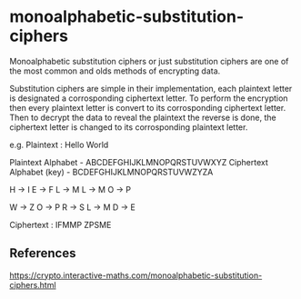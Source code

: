 # monoalphabetic-substitution-ciphers 

Monoalphabetic substitution ciphers or just substitution ciphers are one of the most common and olds methods of encrypting data.

Substitution ciphers are simple in their implementation, each plaintext letter is designated a corrosponding ciphertext letter. To perform the encryption then every plaintext letter is convert to its corrosponding ciphertext letter. Then to decrypt the data to reveal the plaintext the reverse is done, the ciphertext letter is changed to its corrosponding plaintext letter.

e.g.
Plaintext : Hello World

Plaintext Alphabet        - ABCDEFGHIJKLMNOPQRSTUVWXYZ
Ciphertext Alphabet (key) - BCDEFGHIJKLMNOPQRSTUVWZYZA 

H -> I
E -> F
L -> M
L -> M
O -> P

W -> Z 
O -> P
R -> S
L -> M
D -> E

Ciphertext : IFMMP ZPSME

## References

https://crypto.interactive-maths.com/monoalphabetic-substitution-ciphers.html

